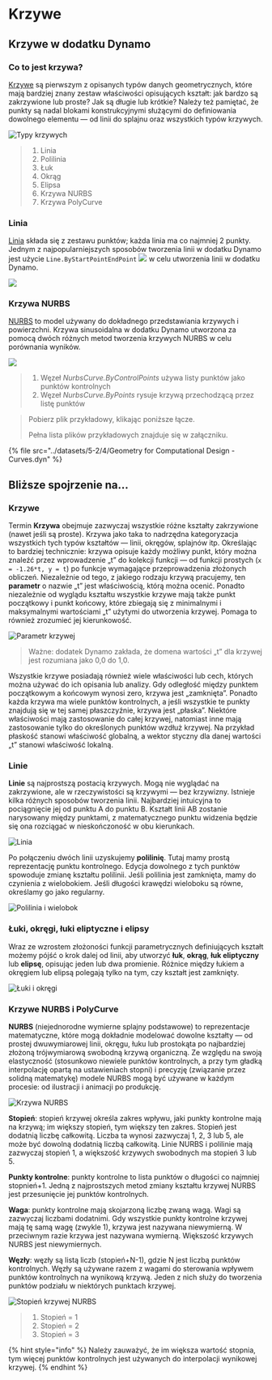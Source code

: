 # Krzywe

## Krzywe w dodatku Dynamo

### Co to jest krzywa?

[Krzywe](5-4\_curves.md#curve) są pierwszym z opisanych typów danych geometrycznych, które mają bardziej znany zestaw właściwości opisujących kształt: jak bardzo są zakrzywione lub proste? Jak są długie lub krótkie? Należy też pamiętać, że punkty są nadal blokami konstrukcyjnymi służącymi do definiowania dowolnego elementu — od linii do splajnu oraz wszystkich typów krzywych.

![Typy krzywych](../images/5-2/4/CurveTypes.jpg)

> 1. Linia
> 2. Polilinia
> 3. Łuk
> 4. Okrąg
> 5. Elipsa
> 6. Krzywa NURBS
> 7. Krzywa PolyCurve

### Linia

[Linia](5-4\_curves.md#lines) składa się z zestawu punktów; każda linia ma co najmniej 2 punkty. Jednym z najpopularniejszych sposobów tworzenia linii w dodatku Dynamo jest użycie `Line.ByStartPointEndPoint` ![](./images/5-2/4/Linebystartpointendpoint.jpg) w celu utworzenia linii w dodatku Dynamo.

![](../images/5-2/4/curves-linebystartpointendpoint.jpg)

### Krzywa NURBS

[NURBS](5-4\_curves.md#nurbs-+-polycurves) to model używany do dokładnego przedstawiania krzywych i powierzchni. Krzywa sinusoidalna w dodatku Dynamo utworzona za pomocą dwóch różnych metod tworzenia krzywych NURBS w celu porównania wyników.

![](../images/5-2/4/curves-NurbsCurves.jpg)

> 1. Węzeł _NurbsCurve.ByControlPoints_ używa listy punktów jako punktów kontrolnych
> 2. Węzeł _NurbsCurve.ByPoints_ rysuje krzywą przechodzącą przez listę punktów

> Pobierz plik przykładowy, klikając poniższe łącze.
>
> Pełna lista plików przykładowych znajduje się w załączniku.

{% file src="../datasets/5-2/4/Geometry for Computational Design - Curves.dyn" %}

## Bliższe spojrzenie na...

### Krzywe

Termin **Krzywa** obejmuje zazwyczaj wszystkie różne kształty zakrzywione (nawet jeśli są proste). Krzywa jako taka to nadrzędna kategoryzacja wszystkich tych typów kształtów — linii, okręgów, splajnów itp. Określając to bardziej technicznie: krzywa opisuje każdy możliwy punkt, który można znaleźć przez wprowadzenie „t” do kolekcji funkcji — od funkcji prostych (`x = -1.26*t, y = t`) po funkcje wymagające przeprowadzenia złożonych obliczeń. Niezależnie od tego, z jakiego rodzaju krzywą pracujemy, ten **parametr** o nazwie „t” jest właściwością, którą można ocenić. Ponadto niezależnie od wyglądu kształtu wszystkie krzywe mają także punkt początkowy i punkt końcowy, które zbiegają się z minimalnymi i maksymalnymi wartościami „t” użytymi do utworzenia krzywej. Pomaga to również zrozumieć jej kierunkowość.

![Parametr krzywej](../images/5-2/4/CurveParameter.jpg)

> Ważne: dodatek Dynamo zakłada, że domena wartości „t” dla krzywej jest rozumiana jako 0,0 do 1,0.

Wszystkie krzywe posiadają również wiele właściwości lub cech, których można używać do ich opisania lub analizy. Gdy odległość między punktem początkowym a końcowym wynosi zero, krzywa jest „zamknięta”. Ponadto każda krzywa ma wiele punktów kontrolnych, a jeśli wszystkie te punkty znajdują się w tej samej płaszczyźnie, krzywa jest „płaska”. Niektóre właściwości mają zastosowanie do całej krzywej, natomiast inne mają zastosowanie tylko do określonych punktów wzdłuż krzywej. Na przykład płaskość stanowi właściwość globalną, a wektor styczny dla danej wartości „t” stanowi właściwość lokalną.

### Linie

**Linie** są najprostszą postacią krzywych. Mogą nie wyglądać na zakrzywione, ale w rzeczywistości są krzywymi — bez krzywizny. Istnieje kilka różnych sposobów tworzenia linii. Najbardziej intuicyjna to pociągnięcie jej od punktu A do punktu B. Kształt linii AB zostanie narysowany między punktami, z matematycznego punktu widzenia będzie się ona rozciągać w nieskończoność w obu kierunkach.

![Linia](../images/5-2/4/Line.jpg)

Po połączeniu dwóch linii uzyskujemy **polilinię**. Tutaj mamy prostą reprezentację punktu kontrolnego. Edycja dowolnego z tych punktów spowoduje zmianę kształtu polilinii. Jeśli polilinia jest zamknięta, mamy do czynienia z wielobokiem. Jeśli długości krawędzi wieloboku są równe, określamy go jako regularny.

![Polilinia i wielobok](../images/5-2/4/Polyline.jpg)

### Łuki, okręgi, łuki eliptyczne i elipsy

Wraz ze wzrostem złożoności funkcji parametrycznych definiujących kształt możemy pójść o krok dalej od linii, aby utworzyć **łuk**, **okrąg**, **łuk eliptyczny** lub **elipsę**, opisując jeden lub dwa promienie. Różnice między łukiem a okręgiem lub elipsą polegają tylko na tym, czy kształt jest zamknięty.

![Łuki i okręgi](../images/5-2/4/Arcs+Circles.jpg)

### Krzywe NURBS i PolyCurve

**NURBS** (niejednorodne wymierne splajny podstawowe) to reprezentacje matematyczne, które mogą dokładnie modelować dowolne kształty — od prostej dwuwymiarowej linii, okręgu, łuku lub prostokąta po najbardziej złożoną trójwymiarową swobodną krzywą organiczną. Ze względu na swoją elastyczność (stosunkowo niewiele punktów kontrolnych, a przy tym gładką interpolację opartą na ustawieniach stopni) i precyzję (związanie przez solidną matematykę) modele NURBS mogą być używane w każdym procesie: od ilustracji i animacji po produkcję.

![Krzywa NURBS](../images/5-2/4/NURBScurve.jpg)

**Stopień**: stopień krzywej określa zakres wpływu, jaki punkty kontrolne mają na krzywą; im większy stopień, tym większy ten zakres. Stopień jest dodatnią liczbę całkowitą. Liczba ta wynosi zazwyczaj 1, 2, 3 lub 5, ale może być dowolną dodatnią liczbą całkowitą. Linie NURBS i polilinie mają zazwyczaj stopień 1, a większość krzywych swobodnych ma stopień 3 lub 5.

**Punkty kontrolne**: punkty kontrolne to lista punktów o długości co najmniej stopnień+1. Jedną z najprostszych metod zmiany kształtu krzywej NURBS jest przesunięcie jej punktów kontrolnych.

**Waga**: punkty kontrolne mają skojarzoną liczbę zwaną wagą. Wagi są zazwyczaj liczbami dodatnimi. Gdy wszystkie punkty kontrolne krzywej mają tę samą wagę (zwykle 1), krzywa jest nazywana niewymierną. W przeciwnym razie krzywa jest nazywana wymierną. Większość krzywych NURBS jest niewymiernych.

**Węzły**: węzły są listą liczb (stopień+N-1), gdzie N jest liczbą punktów kontrolnych. Węzły są używane razem z wagami do sterowania wpływem punktów kontrolnych na wynikową krzywą. Jeden z nich służy do tworzenia punktów podziału w niektórych punktach krzywej.

![Stopień krzywej NURBS](../images/5-2/4/NURBScurve\_Degree.jpg)

> 1. Stopień = 1
> 2. Stopień = 2
> 3. Stopień = 3

{% hint style="info" %} Należy zauważyć, że im większa wartość stopnia, tym więcej punktów kontrolnych jest używanych do interpolacji wynikowej krzywej. {% endhint %}
